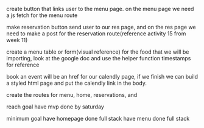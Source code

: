 create button that links user to the menu page.
on the menu page we need a js fetch for the menu route

make reservation button send user to our res page, and on the res page we need to make a post for the reservation route(reference activity 15 from week 11)

create a menu table or form(visual reference) for the food that we will be importing, look at the google doc and use the helper function timestamps for reference

 book an event will be an href for our calendly page, if we finish we can build a styled html page and put the calendly link in the body.

create the routes for menu, home, reservations, and 

reach goal
have mvp done by saturday

minimum goal
have homepage done full stack
have menu done full stack

